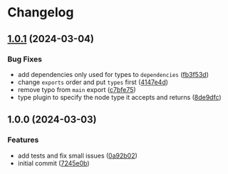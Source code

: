 # Changelog

## [1.0.1](https://github.com/incentro-dc/remark-github-admonitions-to-directives/compare/1.0.0...1.0.1) (2024-03-04)

### Bug Fixes

- add dependencies only used for types to `dependencies` ([fb3f53d](https://github.com/incentro-dc/remark-github-admonitions-to-directives/commit/fb3f53d27454063af4cd7b09301cb2a31ebacf1d))
- change `exports` order and put `types` first ([4147e4d](https://github.com/incentro-dc/remark-github-admonitions-to-directives/commit/4147e4d297981ca7275ce58fd764b48f4e3f9382))
- remove typo from `main` export ([c7bfe75](https://github.com/incentro-dc/remark-github-admonitions-to-directives/commit/c7bfe751c0cc9f0063ee86b607849152933a8de1))
- type plugin to specify the node type it accepts and returns ([8de9dfc](https://github.com/incentro-dc/remark-github-admonitions-to-directives/commit/8de9dfc650abbec3fb04a2edff00dc7f3cebb2de))

## 1.0.0 (2024-03-03)

### Features

- add tests and fix small issues ([0a92b02](https://github.com/incentro-dc/remark-github-admonitions-to-directives/commit/0a92b02bb2e6ff19b0d3ca01161645a7e5e58572))
- initial commit ([7245e0b](https://github.com/incentro-dc/remark-github-admonitions-to-directives/commit/7245e0bc6ac24938f53ccec8ad7c5d49af28cdbd))
